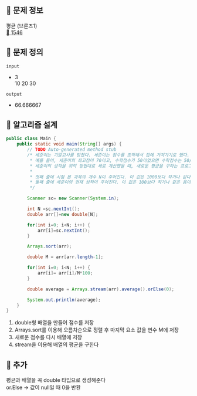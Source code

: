 ## 🌵 문제 정보
평균 (브론즈1) <br>
[🚗 1546](https://www.acmicpc.net/problem/1546)

## 🌵 문제 정의
`input` <br>
-  3 <br>
   10 20 30

`output` <br>
- 66.666667

## 🌵 알고리즘 설계

```java
public class Main {
    public static void main(String[] args) {
        // TODO Auto-generated method stub
        /* 세준이는 기말고사를 망쳤다. 세준이는 점수를 조작해서 집에 가져가기로 했다. 일단 세준이는 자기 점수 중에 최댓값을 골랐다. 이 값을 M이라고 한다. 그리고 나서 모든 점수를 점수/M*100으로 고쳤다.
         * 예를 들어, 세준이의 최고점이 70이고, 수학점수가 50이었으면 수학점수는 50/70*100이 되어 71.43점이 된다.
         * 세준이의 성적을 위의 방법대로 새로 계산했을 때, 새로운 평균을 구하는 프로그램을 작성하시오.
         *
         * 첫째 줄에 시험 본 과목의 개수 N이 주어진다. 이 값은 1000보다 작거나 같다.
         * 둘째 줄에 세준이의 현재 성적이 주어진다. 이 값은 100보다 작거나 같은 음이 아닌 정수이고, 적어도 하나의 값은 0보다 크다.
         */

        Scanner sc= new Scanner(System.in);

        int N =sc.nextInt();
        double arr[]=new double[N];

        for(int i=0; i<N; i++) {
            arr[i]=sc.nextInt();
        }

        Arrays.sort(arr);

        double M = arr[arr.length-1];

        for(int i=0; i<N; i++) {
            arr[i]= arr[i]/M*100;
        }

        double average = Arrays.stream(arr).average().orElse(0);

        System.out.println(average);
    }
}
```
1. double형 배열을 만들어 점수를 저장
2. Arrays.sort를 이용해 오름차순으로 정렬 후 마지막 요소 값을 변수 M에 저장
3. 새로운 점수를 다시 배열에 저장
4. stream을 이용해 배열의 평균을 구한다

## 🌵 추가
평균과 배열을 꼭 double 타입으로 생성해준다 <br>
or.Else -> 값이 null일 때 0을 반환